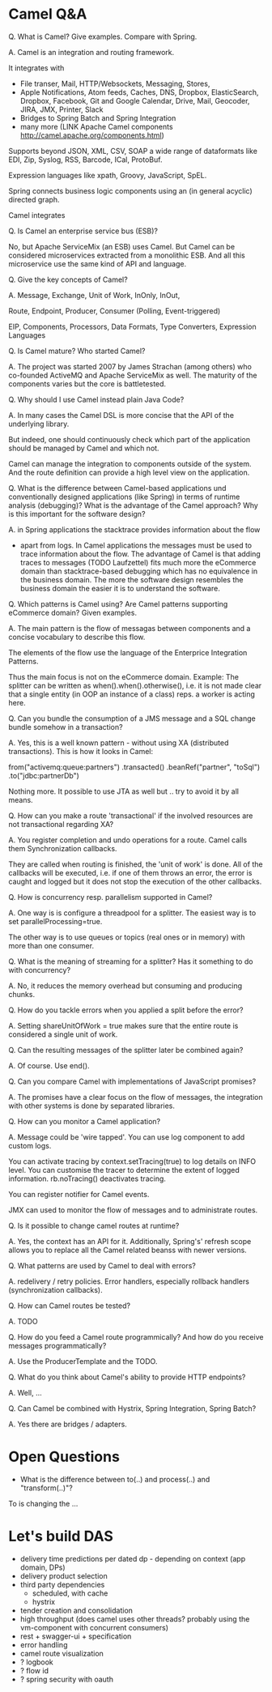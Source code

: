 

Camel Q&A
=========

Q. What is Camel? Give examples. Compare with Spring.

A. Camel is an integration and routing framework.

It integrates with

* File transer, Mail, HTTP/Websockets, Messaging, Stores,
* Apple Notifications, Atom feeds, Caches,  DNS, Dropbox, ElasticSearch, Dropbox, Facebook, Git and
  Google Calendar, Drive, Mail, Geocoder, JIRA, JMX, Printer, Slack
* Bridges to Spring Batch and Spring Integration
* many more (LINK Apache Camel components http://camel.apache.org/components.html)

Supports beyond JSON, XML, CSV, SOAP a wide range of dataformats like EDI, Zip, Syslog, RSS, Barcode, ICal, ProtoBuf.

Expression languages like xpath, Groovy, JavaScript, SpEL.

Spring connects business logic components using an (in general acyclic) directed graph.

Camel integrates

Q. Is Camel an enterprise service bus (ESB)?

No, but Apache ServiceMix (an ESB) uses Camel. But Camel can be considered
microservices extracted from a monolithic ESB. And all this microservice use
the same kind of API and language.

Q. Give the key concepts of Camel?

A. Message, Exchange, Unit of Work, InOnly, InOut,

Route, Endpoint, Producer, Consumer (Polling, Event-triggered)

EIP, Components, Processors, Data Formats, Type Converters, Expression Languages

Q. Is Camel mature? Who started Camel?

A. The project was started 2007 by James Strachan (among others) who co-founded ActiveMQ and Apache
ServiceMix as well. The maturity of the components varies but the core is battletested.

Q. Why should I use Camel instead plain Java Code?

A. In many cases the Camel DSL is more concise that the API of the underlying library.

But indeed, one should continuously check which part of the application should be managed by Camel and which not.

Camel can manage the integration to components outside of the system.
And the route definition can provide a high level view on the application.

Q. What is the difference between Camel-based applications und conventionally
designed applications (like Spring) in terms of runtime analysis (debugging)?
What is the advantage of the Camel approach?
Why is this important for the software design?

A. in Spring applications the stacktrace provides information about the flow
- apart from logs.
In Camel applications the messages must be used to trace information about the flow.
The advantage of Camel is that adding traces to messages (TODO Laufzettel) fits much more
the eCommerce domain than stacktrace-based debugging which has no equivalence in the business domain.
The more the software design resembles the business domain the easier it is to understand
the software.

Q. Which patterns is Camel using? Are Camel patterns supporting eCommerce domain? Given examples.

A. The main pattern is the flow of messagas between components and a concise vocabulary to
describe this flow.

The elements of the flow use the language of the Enterprice Integration Patterns.

Thus the main focus is not on the eCommerce domain. Example: The splitter can be written as
when().when().otherwise(), i.e. it is not made clear that a single entity (in OOP an instance of a class)
reps. a worker is acting here.

Q. Can you bundle the consumption of a JMS message and a SQL change bundle somehow in a transaction?

A. Yes, this is a well known pattern - without using XA (distributed transactions). This is how it looks in Camel:

from("activemq:queue:partners")
  .transacted()
  .beanRef("partner", "toSql")
  .to("jdbc:partnerDb")

Nothing more. It possible to use JTA as well but .. try to avoid it by all means.

Q. How can you make a route 'transactional' if the involved resources are not transactional regarding XA?

A. You register completion and undo operations for a route. Camel calls them Synchronization callbacks.

They are called when routing is finished, the 'unit of work' is done.
All of the callbacks will be executed, i.e. if one of them throws an error,
the error is caught and logged but it does not stop the execution of the other callbacks.

Q. How is concurrency resp. parallelism supported in Camel?

A. One way is is configure a threadpool for a splitter. The easiest way is to set parallelProcessing=true.

The other way is to use queues or topics (real ones or in memory) with more than one consumer.

Q. What is the meaning of streaming for a splitter? Has it something to do with concurrency?

A. No, it reduces the memory overhead but consuming and producing chunks.

Q. How do you tackle errors when you applied a split before the error?

A. Setting shareUnitOfWork = true makes sure that the entire route is considered a single unit of work.

Q. Can the resulting messages of the splitter later be combined again?

A. Of course. Use end().

Q. Can you compare Camel with implementations of JavaScript promises?

A. The promises have a clear focus on the flow of messages, the integration with other systems is done by separated libraries.

Q. How can you monitor a Camel application?

A. Message could be 'wire tapped'. You can use log component to add custom logs.

You can activate tracing by context.setTracing(true) to log details on INFO level.
You can customise the tracer to determine the extent of logged information.
rb.noTracing() deactivates tracing.

You can register notifier for Camel events.

JMX can used to monitor the flow of messages and to administrate routes.

Q. Is it possible to change camel routes at runtime?

A. Yes, the context has an API for it. Additionally, Spring's' refresh scope
allows you to replace all the Camel related beanss with newer versions.

Q. What patterns are used by Camel to deal with errors?

A. redelivery / retry policies. Error handlers, especially rollback handlers (synchronization callbacks).

Q. How can Camel routes be tested?

A. TODO

Q. How do you feed a Camel route programmically? And how do you receive messages programmatically?

A. Use the ProducerTemplate and the TODO.

Q. What do you think about Camel's ability to provide HTTP endpoints?

A. Well, ...

Q. Can Camel be combined with Hystrix, Spring Integration, Spring Batch?

A. Yes there are bridges / adapters.


Open Questions
==============

* What is the difference between to(..) and process(..) and "transform(..)"?

To is changing the  ...


Let's build DAS
===============
 * delivery time predictions per dated dp - depending on context (app domain, DPs)
 * delivery product selection
 * third party dependencies
   * scheduled, with cache
   * hystrix
 * tender creation and consolidation
 * high throughput (does camel uses other threads? probably using the vm-component with concurrent consumers)
 * rest + swagger-ui + specification
 * error handling
 * camel route visualization
 * ? logbook
 * ? flow id
 * ? spring security with oauth